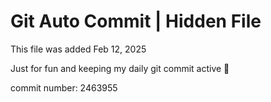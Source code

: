 # Git Auto Commit | Hidden File

This file was added Feb 12, 2025

Just for fun and keeping my daily git commit active 🤪

commit number: 2463955
